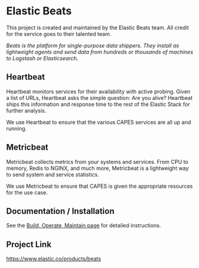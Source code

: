 # Elastic Beats
This project is created and maintained by the Elastic Beats team. All credit for the service goes to their talented team.

_Beats is the platform for single-purpose data shippers. They install as lightweight agents and send data from hundreds or thousands of machines to Logstash or Elasticsearch._

## Heartbeat
Heartbeat monitors services for their availability with active probing. Given a list of URLs, Heartbeat asks the simple question: Are you alive? Heartbeat ships this information and response time to the rest of the Elastic Stack for further analysis.

We use Heartbeat to ensure that the various CAPES services are all up and running.

## Metricbeat
Metricbeat collects metrics from your systems and services. From CPU to memory, Redis to NGINX, and much more, Metricbeat is a lightweight way to send system and service statistics.

We use Metricbeat to ensure that CAPES is given the appropriate resources for the use case.

## Documentation / Installation
See the [Build, Operate, Maintain page](build_operate_maintain.md) for detailed instructions.  

## Project Link
https://www.elastic.co/products/beats
